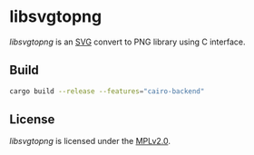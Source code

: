 # libsvgtopng

*libsvgtopng* is an [SVG](https://en.wikipedia.org/wiki/Scalable_Vector_Graphics) convert to PNG library using C interface.

## Build

```bash
cargo build --release --features="cairo-backend"
```

## License

*libsvgtopng* is licensed under the [MPLv2.0](https://www.mozilla.org/en-US/MPL/).
